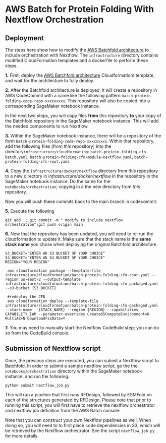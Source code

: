# AWS Batch for Protein Folding With Nextflow Orchestration

## Deployment

The steps here show how to modify the [AWS Batchfold architecture](https://github.com/aws-solutions-library-samples/aws-batch-arch-for-protein-folding) to include orchestration with Nextflow. The `infrastructure` directory contains modified CloudFormation templates and a dockerfile to perform these steps.

**1.** First, deploy the [AWS Batchfold architecture](https://github.com/aws-solutions-library-samples/aws-batch-arch-for-protein-folding) Cloudformatiom template, and wait for the architecture to fully deploy.

**2.** After the Batchfold architecture is deployed, it will create a repository in AWS CodeCommit with a name like the following pattern `batch-protein-folding-code-repo-xxxxxxxxx`. This repository will also be copied into a corresponding SageMaker notebook instance.


In the next two steps, you will copy files **from** this repository **to** your copy of the Batchfold repository in the SageMaker notebook instance. This will add the needed components to run Nextflow. 

**3.** Within the SageMaker notebook instance, there will be a repository of the form `batch-protein-folding-code-repo-xxxxxxxxx`. Within that repository, add the following files (from *this* repository) into the directory`infrastructure/cloudformation`: `batch-protein-folding-cfn-batch.yaml`,  `batch-protein-folding-cfn-module-nextflow.yaml`, `batch-protein-folding-cfn-root.yaml`

**4.** Copy the `infrastructure/docker/nextflow` directory from *this* repository to a new directory in *infrastructure/docker/nextflow* in the repository in the SageMaker notebook instance. Do the same for the `notebooks/orchestration`; copying in a the new directory from *this* repository. 

Now you will push these commits back to the main branch in codecommit:

**5.** Execute the following


    git add .; git commit -m " modify to include nextflow orchestration";git push origin main
    
**6.** Now that the repository has been updated, you will need to re-run the cloudformation to update it. Make sure that the stack name is the **same stack name** you chose when deploying the original Batchfold architecture.


    S3_BUCKET="ENTER AN S3 BUCKET OF YOUR CHOICE"
    S3_BUCKET="ENTER AN S3 BUCKET OF YOUR CHOICE"
    REGION="YOUR REGION"
    
     aws cloudformation package --template-file infrastructure/cloudformation/batch-protein-folding-cfn-root.yaml --region us-east-2 --output-template infrastructure/cloudformation/batch-protein-folding-cfn-packaged.yaml --s3-bucket {S3_BUCKET}
     
     #redeploy the CFN
     aws cloudformation deploy --template-file infrastructure/cloudformation/batch-protein-folding-cfn-packaged.yaml --stack-name   {STACK_NAME} --region {REGION} --capabilities CAPABILITY_IAM --parameter-overrides CreateG5ComputeEnvironment=N MultiAZ=N DownloadFsxData=Y
    
    
**7.** You may need to manually start the Nextflow CodeBuild step; you can do so from the CodeBuild console.

    


## Submission of Nextflow script

Once, the previous steps are executed, you can submit a Nextflow script to Batchfold. In order to submit a sample nextflow script, go the the `notebooks/orchestration` directory within the SageMaker notebook instance, and run the following.

    python submit nextflow_job.py

This will run a pipeline that first runs RFDesign, followed by ESMFold on each of the structures generated by RFDesign. Please note that prior to running this script, you will first have to retrieve the nextflow orchestrator and nextflow job definition from the AWS Batch console.

Note that you can construct your own Nextflow pipelines as well. When doing so, you will need to to first place code dependencies in S3, which will be retrieved by the Nextflow orchestrator. See the script `nextflow_job.py` for more details.